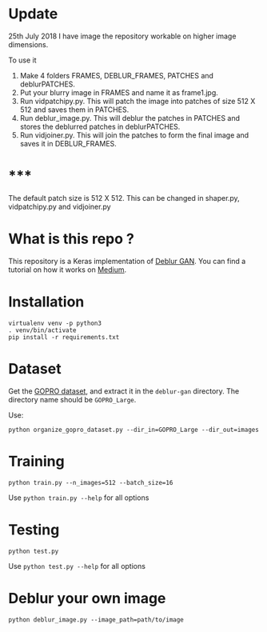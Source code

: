 # Update 
25th July 2018
I have image the repository workable on higher image dimensions. 

To use it
1) Make 4 folders FRAMES, DEBLUR_FRAMES, PATCHES and deblurPATCHES.
2) Put your blurry image in FRAMES and name it as frame1.jpg.
3) Run vidpatchipy.py.  This will patch the image into patches of size 512 X 512 and saves them in PATCHES.
4) Run deblur_image.py. This will deblur the patches in PATCHES and stores the deblurred patches in deblurPATCHES.
5) Run vidjoiner.py. This will join the patches to form the final image and saves it in DEBLUR_FRAMES.
# ***
The default patch size is 512 X 512. This can be changed in shaper.py, vidpatchipy.py and vidjoiner.py
# What is this repo ?

This repository is a Keras implementation of [Deblur GAN](https://arxiv.org/pdf/1711.07064.pdf). You can find a tutorial on how it works on [Medium](https://blog.sicara.com/keras-generative-adversarial-networks-image-deblurring-45e3ab6977b5).

# Installation

```
virtualenv venv -p python3
. venv/bin/activate
pip install -r requirements.txt
```

# Dataset

Get the [GOPRO dataset](https://drive.google.com/file/d/1H0PIXvJH4c40pk7ou6nAwoxuR4Qh_Sa2/view?usp=sharing), and extract it in the `deblur-gan` directory. The directory name should be `GOPRO_Large`.

Use:
```
python organize_gopro_dataset.py --dir_in=GOPRO_Large --dir_out=images
```


# Training

```
python train.py --n_images=512 --batch_size=16
```

Use `python train.py --help` for all options

# Testing

```
python test.py
```

Use `python test.py --help` for all options

# Deblur your own image

```
python deblur_image.py --image_path=path/to/image
```
